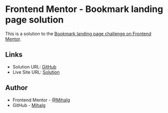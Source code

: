 # Frontend Mentor - Bookmark landing page solution

This is a solution to the [Bookmark landing page challenge on Frontend Mentor](https://www.frontendmentor.io/challenges/bookmark-landing-page-5d0b588a9edda32581d29158).

## Links

- Solution URL: [GitHub](https://github.com/Mihalg/bookmark-landing-page)
- Live Site URL: [Solution](https://mihalg.github.io/bookmark-landing-page/dist/index.html)

## Author

- Frontend Mentor - [@Mihalg](https://www.frontendmentor.io/profile/Mihalg)
- GitHub - [Mihalg](https://github.com/Mihalg)





